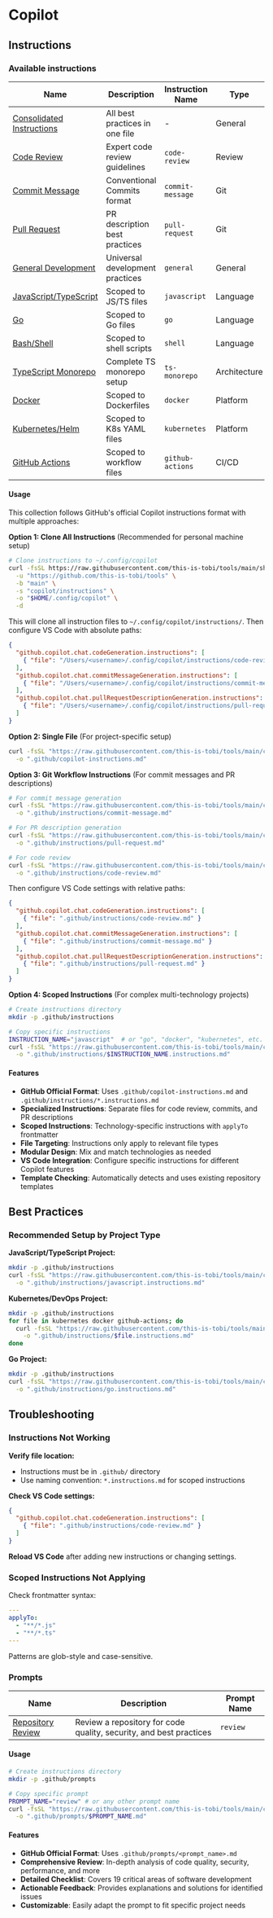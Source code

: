 # Copilot

## Instructions

### Available instructions

| Name                                                                        | Description                     | Instruction Name | Type         |
| --------------------------------------------------------------------------- | ------------------------------- | ---------------- | ------------ |
| [Consolidated Instructions](../copilot/copilot-instructions.md)             | All best practices in one file  | -                | General      |
| [Code Review](../copilot/instructions/code-review.md)                       | Expert code review guidelines   | `code-review`    | Review       |
| [Commit Message](../copilot/instructions/commit-message.md)                 | Conventional Commits format     | `commit-message` | Git          |
| [Pull Request](../copilot/instructions/pull-request.md)                     | PR description best practices   | `pull-request`   | Git          |
| [General Development](../copilot/instructions/general.instructions.md)      | Universal development practices | `general`        | General      |
| [JavaScript/TypeScript](../copilot/instructions/javascript.instructions.md) | Scoped to JS/TS files           | `javascript`     | Language     |
| [Go](../copilot/instructions/go.instructions.md)                            | Scoped to Go files              | `go`             | Language     |
| [Bash/Shell](../copilot/instructions/shell.instructions.md)                 | Scoped to shell scripts         | `shell`          | Language     |
| [TypeScript Monorepo](../copilot/instructions/ts-monorepo.instructions.md)  | Complete TS monorepo setup      | `ts-monorepo`    | Architecture |
| [Docker](../copilot/instructions/docker.instructions.md)                    | Scoped to Dockerfiles           | `docker`         | Platform     |
| [Kubernetes/Helm](../copilot/instructions/kubernetes.instructions.md)       | Scoped to K8s YAML files        | `kubernetes`     | Platform     |
| [GitHub Actions](../copilot/instructions/github-actions.instructions.md)    | Scoped to workflow files        | `github-actions` | CI/CD        |

#### Usage

This collection follows GitHub's official Copilot instructions format with multiple approaches:

**Option 1: Clone All Instructions** (Recommended for personal machine setup)
```sh
# Clone instructions to ~/.config/copilot
curl -fsSL https://raw.githubusercontent.com/this-is-tobi/tools/main/shell/clone-subdir.sh | bash -s -- \
  -u "https://github.com/this-is-tobi/tools" \
  -b "main" \
  -s "copilot/instructions" \
  -o "$HOME/.config/copilot" \
  -d
```

This will clone all instruction files to `~/.config/copilot/instructions/`. Then configure VS Code with absolute paths:
```json
{
  "github.copilot.chat.codeGeneration.instructions": [
    { "file": "/Users/<username>/.config/copilot/instructions/code-review.md" }
  ],
  "github.copilot.chat.commitMessageGeneration.instructions": [
    { "file": "/Users/<username>/.config/copilot/instructions/commit-message.md" }
  ],
  "github.copilot.chat.pullRequestDescriptionGeneration.instructions": [
    { "file": "/Users/<username>/.config/copilot/instructions/pull-request.md" }
  ]
}
```

**Option 2: Single File** (For project-specific setup)
```sh
curl -fsSL "https://raw.githubusercontent.com/this-is-tobi/tools/main/copilot/copilot-instructions.md" \
  -o ".github/copilot-instructions.md"
```

**Option 3: Git Workflow Instructions** (For commit messages and PR descriptions)
```sh
# For commit message generation
curl -fsSL "https://raw.githubusercontent.com/this-is-tobi/tools/main/copilot/instructions/commit-message.md" \
  -o ".github/instructions/commit-message.md"

# For PR description generation
curl -fsSL "https://raw.githubusercontent.com/this-is-tobi/tools/main/copilot/instructions/pull-request.md" \
  -o ".github/instructions/pull-request.md"

# For code review
curl -fsSL "https://raw.githubusercontent.com/this-is-tobi/tools/main/copilot/instructions/code-review.md" \
  -o ".github/instructions/code-review.md"
```

Then configure VS Code settings with relative paths:
```json
{
  "github.copilot.chat.codeGeneration.instructions": [
    { "file": ".github/instructions/code-review.md" }
  ],
  "github.copilot.chat.commitMessageGeneration.instructions": [
    { "file": ".github/instructions/commit-message.md" }
  ],
  "github.copilot.chat.pullRequestDescriptionGeneration.instructions": [
    { "file": ".github/instructions/pull-request.md" }
  ]
}
```

**Option 4: Scoped Instructions** (For complex multi-technology projects)
```sh
# Create instructions directory
mkdir -p .github/instructions

# Copy specific instructions
INSTRUCTION_NAME="javascript"  # or "go", "docker", "kubernetes", etc.
curl -fsSL "https://raw.githubusercontent.com/this-is-tobi/tools/main/copilot/instructions/$INSTRUCTION_NAME.instructions.md" \
  -o ".github/instructions/$INSTRUCTION_NAME.instructions.md"
```

#### Features

- **GitHub Official Format**: Uses `.github/copilot-instructions.md` and `.github/instructions/*.instructions.md`
- **Specialized Instructions**: Separate files for code review, commits, and PR descriptions
- **Scoped Instructions**: Technology-specific instructions with `applyTo` frontmatter
- **File Targeting**: Instructions only apply to relevant file types
- **Modular Design**: Mix and match technologies as needed
- **VS Code Integration**: Configure specific instructions for different Copilot features
- **Template Checking**: Automatically detects and uses existing repository templates

## Best Practices

### Recommended Setup by Project Type

**JavaScript/TypeScript Project:**
```sh
mkdir -p .github/instructions
curl -fsSL "https://raw.githubusercontent.com/this-is-tobi/tools/main/copilot/instructions/javascript.instructions.md" \
  -o ".github/instructions/javascript.instructions.md"
```

**Kubernetes/DevOps Project:**
```sh
mkdir -p .github/instructions
for file in kubernetes docker github-actions; do
  curl -fsSL "https://raw.githubusercontent.com/this-is-tobi/tools/main/copilot/instructions/$file.instructions.md" \
    -o ".github/instructions/$file.instructions.md"
done
```

**Go Project:**
```sh
mkdir -p .github/instructions
curl -fsSL "https://raw.githubusercontent.com/this-is-tobi/tools/main/copilot/instructions/go.instructions.md" \
  -o ".github/instructions/go.instructions.md"
```

## Troubleshooting

### Instructions Not Working

**Verify file location:**
- Instructions must be in `.github/` directory
- Use naming convention: `*.instructions.md` for scoped instructions

**Check VS Code settings:**
```json
{
  "github.copilot.chat.codeGeneration.instructions": [
    { "file": ".github/instructions/code-review.md" }
  ]
}
```

**Reload VS Code** after adding new instructions or changing settings.

### Scoped Instructions Not Applying

Check frontmatter syntax:
```yaml
---
applyTo:
  - "**/*.js"
  - "**/*.ts"
---
```

Patterns are glob-style and case-sensitive.

### Prompts

| Name                                              | Description                                                        | Prompt Name |
| ------------------------------------------------- | ------------------------------------------------------------------ | ----------- |
| [Repository Review](../copilot/prompts/review.md) | Review a repository for code quality, security, and best practices | `review`    |

#### Usage

```sh
# Create instructions directory
mkdir -p .github/prompts

# Copy specific prompt
PROMPT_NAME="review" # or any other prompt name
curl -fsSL "https://raw.githubusercontent.com/this-is-tobi/tools/main/copilot/prompts/$PROMPT_NAME.md" \
  -o ".github/prompts/$PROMPT_NAME.md"
```

#### Features

- **GitHub Official Format**: Uses `.github/prompts/<prompt_name>.md`
- **Comprehensive Review**: In-depth analysis of code quality, security, performance, and more
- **Detailed Checklist**: Covers 19 critical areas of software development
- **Actionable Feedback**: Provides explanations and solutions for identified issues
- **Customizable**: Easily adapt the prompt to fit specific project needs
